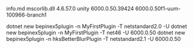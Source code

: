 info.md
mscorlib.dll
  4.6.57.0
unity
  6000.0.50.39424
  6000.0.50f1-uum-100966-branch1

dotnet new bepinex5plugin -n MyFirstPlugin -T netstandard2.0 -U <Unity>
dotnet new bepinex5plugin -n MyFirstPlugin -T net46 -U 6000.0.50
dotnet new bepinex5plugin -n hksBetterBlurPlugin -T netstandard2.1 -U 6000.0.50
